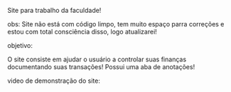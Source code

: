 Site para trabalho da faculdade!

obs: Site não está com código limpo, tem muito espaço parra correções e estou com total consciência disso, logo atualizarei!

objetivo:

O site consiste em ajudar o usuário a controlar suas finanças documentando suas transações!
Possui uma aba de anotações!

video de demonstração do site: 
